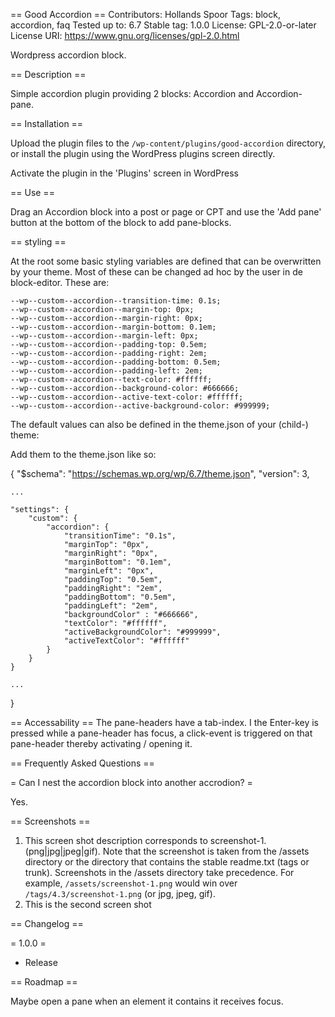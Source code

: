 == Good Accordion == 
Contributors:      Hollands Spoor
Tags:              block, accordion, faq
Tested up to:      6.7
Stable tag:        1.0.0
License:           GPL-2.0-or-later
License URI:       https://www.gnu.org/licenses/gpl-2.0.html

Wordpress accordion block.

== Description ==

Simple accordion plugin providing 2 blocks: Accordion and Accordion-pane. 

== Installation ==

Upload the plugin files to the `/wp-content/plugins/good-accordion` directory, or install the plugin using the WordPress plugins screen directly.

Activate the plugin in the 'Plugins' screen in WordPress

== Use ==

Drag an Accordion block into a post or page or CPT and use the 'Add pane' button at the bottom of the block to add pane-blocks.
 
== styling ==

At the root some basic styling variables are defined that can be overwritten by your theme. Most of these can be changed ad hoc by the user in de block-editor. These are:

    --wp--custom--accordion--transition-time: 0.1s;
    --wp--custom--accordion--margin-top: 0px;
    --wp--custom--accordion--margin-right: 0px;
    --wp--custom--accordion--margin-bottom: 0.1em;
    --wp--custom--accordion--margin-left: 0px;
    --wp--custom--accordion--padding-top: 0.5em;
    --wp--custom--accordion--padding-right: 2em;
    --wp--custom--accordion--padding-bottom: 0.5em;
    --wp--custom--accordion--padding-left: 2em;
    --wp--custom--accordion--text-color: #ffffff;
    --wp--custom--accordion--background-color: #666666;
    --wp--custom--accordion--active-text-color: #ffffff;
    --wp--custom--accordion--active-background-color: #999999;

The default values can also be defined in the theme.json of your (child-) theme:

Add them to the theme.json like so: 

{
	"$schema": "https://schemas.wp.org/wp/6.7/theme.json",
	"version": 3,
 
    ...
 
    "settings": {
        "custom": {
            "accordion": {
                "transitionTime": "0.1s",
                "marginTop": "0px",
                "marginRight": "0px",
                "marginBottom": "0.1em",
                "marginLeft": "0px",
                "paddingTop": "0.5em",
                "paddingRight": "2em",
                "paddingBottom": "0.5em",
                "paddingLeft": "2em",
                "backgroundColor" : "#666666",
                "textColor": "#ffffff",
                "activeBackgroundColor": "#999999",
                "activeTextColor": "#ffffff"
            }
        }
    }
 
    ...

}



    

== Accessability ==
The pane-headers have a tab-index. I the Enter-key is pressed while a pane-header has focus, a click-event is triggered on that pane-header thereby activating / opening it.

== Frequently Asked Questions ==

= Can I nest the accordion block into another accrodion? =

Yes.

== Screenshots ==

1. This screen shot description corresponds to screenshot-1.(png|jpg|jpeg|gif). Note that the screenshot is taken from
the /assets directory or the directory that contains the stable readme.txt (tags or trunk). Screenshots in the /assets
directory take precedence. For example, `/assets/screenshot-1.png` would win over `/tags/4.3/screenshot-1.png`
(or jpg, jpeg, gif).
2. This is the second screen shot

== Changelog ==

= 1.0.0 =
* Release

== Roadmap ==

Maybe open a pane when an element it contains it receives focus. 



